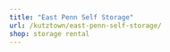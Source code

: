 ```yaml
---
title: "East Penn Self Storage"
url: /kutztown/east-penn-self-storage/
shop: storage rental
---
```

